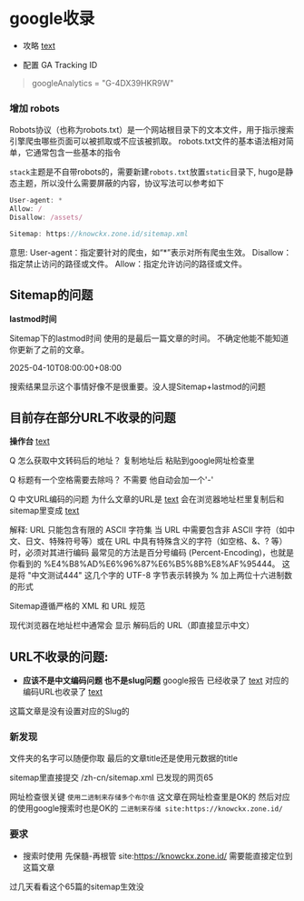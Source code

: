 # google收录

- 攻略 [text](https://blog.sugarin.net/p/google%E6%94%B6%E5%BD%95/)

- 配置 GA Tracking ID
> googleAnalytics = "G-4DX39HKR9W"

### 增加 robots

Robots协议（也称为robots.txt）是一个网站根目录下的文本文件，用于指示搜索引擎爬虫哪些页面可以被抓取或不应该被抓取。
robots.txt文件的基本语法相对简单，它通常包含一些基本的指令

`stack`主题是不自带robots的，需要新建`robots.txt`放置`static`目录下, 
hugo是静态主题，所以没什么需要屏蔽的内容，协议写法可以参考如下

```typescript
User-agent: *
Allow: /
Disallow: /assets/

Sitemap: https://knowckx.zone.id/sitemap.xml
```

意思:
User-agent：指定要针对的爬虫，如“*”表示对所有爬虫生效。
Disallow：指定禁止访问的路径或文件。
Allow：指定允许访问的路径或文件。

## Sitemap的问题

**lastmod时间**

Sitemap下的lastmod时间 使用的是最后一篇文章的时间。
不确定他能不能知道你更新了之前的文章。

<lastmod>2025-04-10T08:00:00+08:00</lastmod>

搜索结果显示这个事情好像不是很重要。没人提Sitemap+lastmod的问题


## 目前存在部分URL不收录的问题

**操作台**
[text](https://search.google.com/search-console?resource_id=https%3A%2F%2Fknowckx.zone.id%2F&hl=zh-CN)

Q 怎么获取中文转码后的地址？
复制地址后 粘贴到google网址检查里

Q 标题有一个空格需要去除吗？
不需要 他自动会加一个'-'

Q 中文URL编码的问题
为什么文章的URL是 [text](http://localhost:1313/p/中文测试444/)
会在浏览器地址栏里复制后和sitemap里变成 [text](http://localhost:1313/p/%E4%B8%AD%E6%96%87%E6%B5%8B%E8%AF%95444/)

解释:
URL 只能包含有限的 ASCII 字符集
当 URL 中需要包含非 ASCII 字符（如中文、日文、特殊符号等）或在 URL 中具有特殊含义的字符（如空格、&、? 等）时，必须对其进行编码
最常见的方法是百分号编码 (Percent-Encoding)，也就是你看到的 %E4%B8%AD%E6%96%87%E6%B5%8B%E8%AF%95444。
这是将 "中文测试444" 这几个字的 UTF-8 字节表示转换为 % 加上两位十六进制数的形式

Sitemap遵循严格的 XML 和 URL 规范

现代浏览器在地址栏中通常会 显示 解码后的 URL（即直接显示中文）



## URL不收录的问题:

- **应该不是中文编码问题 也不是slug问题**
google报告
已经收录了 [text](https://knowckx.zone.id/p/使用二进制来存储多个布尔值/)
对应的编码URL也收录了  [text](https://knowckx.zone.id/p/%E4%BD%BF%E7%94%A8%E4%BA%8C%E8%BF%9B%E5%88%B6%E6%9D%A5%E5%AD%98%E5%82%A8%E5%A4%9A%E4%B8%AA%E5%B8%83%E5%B0%94%E5%80%BC/)

这篇文章是没有设置对应的Slug的



### 新发现

文件夹的名字可以随便你取 最后的文章title还是使用元数据的title

sitemap里直接提交  /zh-cn/sitemap.xml  已发现的网页65

网址检查很关键
`使用二进制来存储多个布尔值` 这文章在网址检查里是OK的
然后对应的使用google搜索时也是OK的  `二进制来存储 site:https://knowckx.zone.id/`



### 要求

- 搜索时使用
先保髓-再根管  site:https://knowckx.zone.id/
需要能直接定位到这篇文章

过几天看看这个65篇的sitemap生效没




